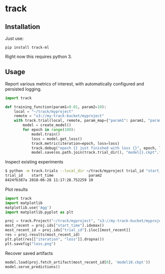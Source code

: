 # track

## Installation

Just use:

```
pip install track-ml
```

Right now this requires python 3.

## Usage

Report various metrics of interest, with automatically configured and persisted logging.

```python
import track 

def training_function(param1=0.01, param2=10):
    local = "~/track/myproject"
    remote = "s3://my-track-bucket/myproject"
    with track.trial(local, remote, param_map={"param1": param1, "param2": param2}):
        model = create_model()
        for epoch in range(100):
            model.train()
            loss = model.get_loss()
            track.metric(iteration=epoch, loss=loss)
            track.debug("epoch {} just finished with loss {}", epoch, loss)
            model.save(os.path.join(track.trial_dir(), "model{}.ckpt".format(epoch)))
```
        
Inspect existing experiments

```bash
$ python -m track.trials --local_dir ~/track/myproject trial_id "start_time>2018-06-28" param2
trial_id    start_time                param2
8424fb387a 2018-06-28 11:17:28.752259 10
```

Plot results

```python
import track
import matplotlib
matplotlib.use('Agg')
import matplotlib.pyplot as plt

proj = track.Project("~/track/myproject", "s3://my-track-bucket/myproject")
most_recent = proj.ids["start_time"].idxmax()
most_recent_id = proj.ids["trial_id"].iloc[[most_recent]]
res = proj.results(most_recent_id)
plt.plot(res[["iteration", "loss"]].dropna())
plt.savefig("loss.png")
```

Recover saved artifacts

```python
model.load(proj.fetch_artifact(most_recent_id[0], 'model10.ckpt'))
model.serve_predictions()
```
